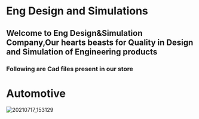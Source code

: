 # Eng Design and Simulations

## Welcome to Eng Design&Simulation Company,Our hearts beasts for Quality in Design and Simulation of Engineering products

### Following are Cad files present in our store
# Automotive
![20210717_153129](https://user-images.githubusercontent.com/86612097/126042145-740ec069-c0b3-4fd9-ac56-6253650ffa6a.gif)




































